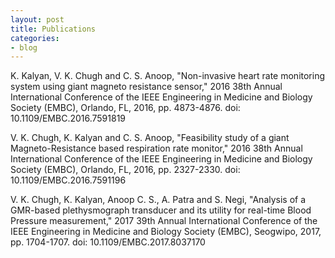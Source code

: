 ```yaml
---
layout: post
title: Publications 
categories:
- blog
---
```


K. Kalyan, V. K. Chugh and C. S. Anoop, "Non-invasive heart rate monitoring system using giant magneto resistance sensor," 2016 38th Annual International Conference of the IEEE Engineering in Medicine and Biology Society (EMBC), Orlando, FL, 2016, pp. 4873-4876.
doi: 10.1109/EMBC.2016.7591819

V. K. Chugh, K. Kalyan and C. S. Anoop, "Feasibility study of a giant Magneto-Resistance based respiration rate monitor," 2016 38th Annual International Conference of the IEEE Engineering in Medicine and Biology Society (EMBC), Orlando, FL, 2016, pp. 2327-2330.
doi: 10.1109/EMBC.2016.7591196

V. K. Chugh, K. Kalyan, Anoop C. S., A. Patra and S. Negi, "Analysis of a GMR-based plethysmograph transducer and its utility for real-time Blood Pressure measurement," 2017 39th Annual International Conference of the IEEE Engineering in Medicine and Biology Society (EMBC), Seogwipo, 2017, pp. 1704-1707.
doi: 10.1109/EMBC.2017.8037170
